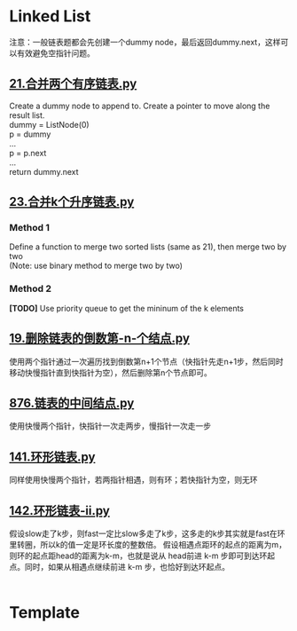 # Linked List
注意：一般链表题都会先创建一个dummy node，最后返回dummy.next，这样可以有效避免空指针问题。

## [21.合并两个有序链表.py](21.合并两个有序链表.py)
Create a dummy node to append to. Create a pointer to move along the result list.<br>
dummy = ListNode(0)<br>
p = dummy<br>
...<br>
p = p.next<br>
...<br>
return dummy.next<br>

## [23.合并k个升序链表.py](23.合并k个升序链表.py)
### Method 1
Define a function to merge two sorted lists (same as 21), then merge two by two<br>
(Note: use binary method to merge two by two)
### Method 2
**[TODO]** Use priority queue to get the mininum of the k elements

## [19.删除链表的倒数第-n-个结点.py](19.删除链表的倒数第-n-个结点.py)
使用两个指针通过一次遍历找到倒数第n+1个节点（快指针先走n+1步，然后同时移动快慢指针直到快指针为空），然后删除第n个节点即可。

## [876.链表的中间结点.py](876.链表的中间结点.py)
使用快慢两个指针，快指针一次走两步，慢指针一次走一步

## [141.环形链表.py](141.环形链表.py)
同样使用快慢两个指针，若两指针相遇，则有环；若快指针为空，则无环

## [142.环形链表-ii.py](142.环形链表-ii.py)
假设slow走了k步，则fast一定比slow多走了k步，这多走的k步其实就是fast在环里转圈，所以k的值一定是环长度的整数倍。
假设相遇点距环的起点的距离为m，则环的起点距head的距离为k-m，也就是说从 head前进 k-m 步即可到达环起点。同时，如果从相遇点继续前进 k-m 步，也恰好到达环起点。
<br>
<br>

# Template
## 